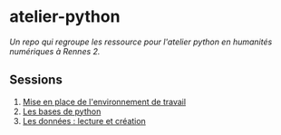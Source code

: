 # atelier-python

_Un repo qui regroupe les ressource pour l'atelier python en humanités numériques à Rennes 2._

## Sessions

1. [Mise en place de l'environnement de travail](/sessions/session-1/overview.md)
2. [Les bases de python](/sessions/session-2/overview.md)
3. [Les données : lecture et création](/sessions/session-3/overview.md)